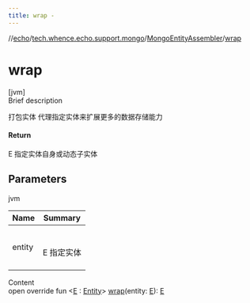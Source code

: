 ```yaml
---
title: wrap -
---
```

//[echo](../../index.md)/[tech.whence.echo.support.mongo](../index.md)/[MongoEntityAssembler](index.md)/[wrap](wrap.md)



# wrap  
[jvm]  
Brief description  


打包实体 代理指定实体来扩展更多的数据存储能力



#### Return  


E 指定实体自身或动态子实体



## Parameters  
  
jvm  
  
|  Name|  Summary| 
|---|---|
| entity| <br><br>E 指定实体<br><br>
  
  
Content  
open override fun <[E](wrap.md) : [Entity](../../tech.whence.echo.dal.entity/-entity/index.md)> [wrap](wrap.md)(entity: [E](wrap.md)): [E](wrap.md)  



